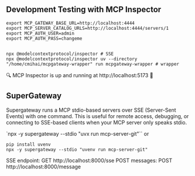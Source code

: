 ## Development Testing with MCP Inspector

```
export MCP_GATEWAY_BASE_URL=http://localhost:4444
export MCP_SERVER_CATALOG_URLS=http://localhost:4444/servers/1
export MCP_AUTH_USER=admin
export MCP_AUTH_PASS=changeme


npx @modelcontextprotocol/inspector # SSE
npx @modelcontextprotocol/inspector uv --directory "/home/cmihai/mcpgateway-wrapper" run mcpgateway-wrapper # wrapper
```

🔍 MCP Inspector is up and running at http://localhost:5173 🚀


## SuperGateway

Supergateway runs a MCP stdio-based servers over SSE (Server-Sent Events) with one command. This is useful for remote access, debugging, or connecting to SSE-based clients when your MCP server only speaks stdio.

`npx -y supergateway --stdio "uvx run mcp-server-git"``
or
```
pip install uvenv
npx -y supergateway --stdio "uvenv run mcp-server-git"
```

SSE endpoint: GET http://localhost:8000/sse
POST messages: POST http://localhost:8000/message
